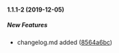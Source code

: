 #### 1.1.1-2 (2019-12-05)

##### New Features

*  changelog.md added ([8564a6bc](https://github.com/meharbhutta/react-native-circular-timer/commit/8564a6bcc5a28af1eda272f56c21434f64cb210e))

